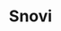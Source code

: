 ---
id: snovi
title: "Snovi"
desc: "Šta su snovi, zašto ih sanjamo i kako nam mogu pomoći u psihoterapijskom procesu"
nav: true
metaTitle: "Snovi | Ubuntu Blog"
metaDesc: "Zašto imamo snove, šta su snovi? Kako nam snovi mogu biti od pomoći tokom psihoterapijskog tretmana."
---